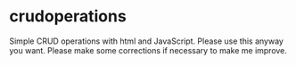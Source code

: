 # crudoperations
Simple CRUD operations with html and JavaScript.
Please use this anyway you want. Please make some corrections if necessary to make me improve.
